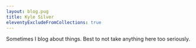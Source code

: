 ```yaml
---
layout: blog.pug
title: Kyle Silver
eleventyExcludeFromCollections: true
---
```


Sometimes I blog about things. Best to not take anything here too seriously.
